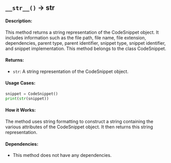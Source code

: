 ## `__str__()` -> str

#### Description:
This method returns a string representation of the CodeSnippet object. It includes information such as the file path, file name, file extension, dependencies, parent type, parent identifier, snippet type, snippet identifier, and snippet implementation. This method belongs to the class CodeSnippet.

#### Returns:
- `str`: A string representation of the CodeSnippet object.

#### Usage Cases:

```python
snippet = CodeSnippet()
print(str(snippet))
```

#### How it Works:
The method uses string formatting to construct a string containing the various attributes of the CodeSnippet object. It then returns this string representation.

#### Dependencies:
- This method does not have any dependencies.